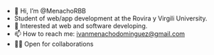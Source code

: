 - 👋 Hi, I’m @MenachoRBB 
- Student of web/app development at the Rovira y Virgili University.
- 👀 Interested at web and software developing.
- 📫 How to reach me: ivanmenachodominguez@gmail.com
- 🙋‍♂️ Open for collaborations

<!---
MenachoRBB/MenachoRBB is a ✨ special ✨ repository because its `README.md` (this file) appears on your GitHub profile.
You can click the Preview link to take a look at your changes.
--->
